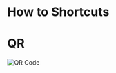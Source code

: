 # How to Shortcuts
# QR
![QR Code](https://api.qrserver.com/v1/create-qr-code/?data=https://yeswasi.github.io/blog/Archive/Shortcuts.md&size=100x100&format=svg)
